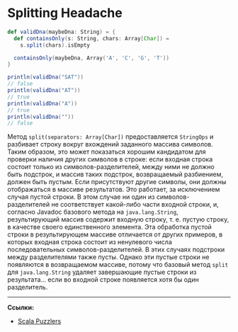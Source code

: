 # Splitting Headache

```scala
def validDna(maybeDna: String) = {
  def containsOnly(s: String, chars: Array[Char]) =
    s.split(chars).isEmpty

  containsOnly(maybeDna, Array('A', 'C', 'G', 'T'))
}

println(validDna("SAT"))
// false
println(validDna("AT"))
// true
println(validDna("A"))
// true
println(validDna(""))
// false
```

Метод `split(separators: Array[Char])` предоставляется `StringOps` и
разбивает строку вокруг вхождений заданного массива символов. 
Таким образом, это может показаться хорошим кандидатом для проверки наличия других символов в строке: 
если входная строка состоит только из символов-разделителей, между ними не должно быть подстрок, 
и массив таких подстрок, возвращаемый разбиением, должен быть пустым. 
Если присутствуют другие символы, они должны отображаться в массиве результатов. 
Это работает, за исключением случая пустой строки. 
В этом случае ни один из символов-разделителей не соответствует какой-либо части входной строки, 
и, согласно Javadoc базового метода на `java.lang.String`, 
результирующий массив содержит входную строку, т. е. пустую строку, в качестве своего единственного элемента. 
Эта обработка пустой строки в результирующем массиве отличается от других примеров, 
в которых входная строка состоит из ненулевого числа последовательных символов-разделителей. 
В этих случаях подстроки между разделителями также пусты. 
Однако эти пустые строки не появляются в возвращаемом массиве, 
потому что базовый метод `split` для `java.lang.String` удаляет завершающие пустые строки из результата... 
если во входной строке появляется хотя бы один разделитель.


---

**Ссылки:**
- [Scala Puzzlers](https://scalapuzzlers.com/index.html#pzzlr-055)
